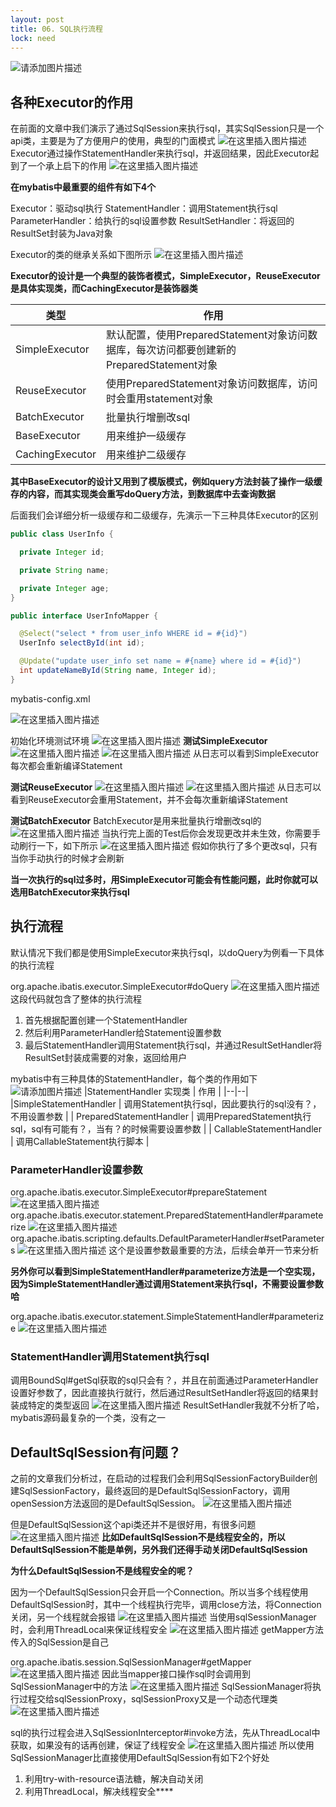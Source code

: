 ```yaml
---
layout: post
title: 06. SQL执行流程
lock: need
---
```


![请添加图片描述](https://img-blog.csdnimg.cn/3deb9e21bb434547a8d50bde8085d28f.jpg?)
## 各种Executor的作用
在前面的文章中我们演示了通过SqlSession来执行sql，其实SqlSession只是一个api类，主要是为了方便用户的使用，典型的门面模式
![在这里插入图片描述](https://img-blog.csdnimg.cn/3d8f7f2c43dd4dcd93b71f47903517ff.png)
Executor通过操作StatementHandler来执行sql，并返回结果，因此Executor起到了一个承上启下的作用
![在这里插入图片描述](https://img-blog.csdnimg.cn/5f0daea2d06748dab6441d7e89e2be1d.png?)

**在mybatis中最重要的组件有如下4个**

Executor：驱动sql执行
StatementHandler：调用Statement执行sql
ParameterHandler：给执行的sql设置参数
ResultSetHandler：将返回的ResultSet封装为Java对象

Executor的类的继承关系如下图所示
![在这里插入图片描述](https://img-blog.csdnimg.cn/2e637111a62a46e2ba7a012da76a91bc.png?)

**Executor的设计是一个典型的装饰者模式，SimpleExecutor，ReuseExecutor是具体实现类，而CachingExecutor是装饰器类**

| 类型 | 作用 |
|--|--|
|  SimpleExecutor| 默认配置，使用PreparedStatement对象访问数据库，每次访问都要创建新的PreparedStatement对象 |
| ReuseExecutor |  使用PreparedStatement对象访问数据库，访问时会重用statement对象|
| BatchExecutor | 批量执行增删改sql |
| BaseExecutor | 用来维护一级缓存 |
|  CachingExecutor| 用来维护二级缓存 |

**其中BaseExecutor的设计又用到了模版模式，例如query方法封装了操作一级缓存的内容，而其实现类会重写doQuery方法，到数据库中去查询数据**

后面我们会详细分析一级缓存和二级缓存，先演示一下三种具体Executor的区别
```java
public class UserInfo {

  private Integer id;

  private String name;

  private Integer age;
}
```

```java
public interface UserInfoMapper {

  @Select("select * from user_info WHERE id = #{id}")
  UserInfo selectById(int id);

  @Update("update user_info set name = #{name} where id = #{id}")
  int updateNameById(String name, Integer id);
}
```
mybatis-config.xml

![在这里插入图片描述](https://img-blog.csdnimg.cn/9384f9f465924fea84549a14aa7a946e.png?)

初始化环境测试环境
![在这里插入图片描述](https://img-blog.csdnimg.cn/9dd49acef95f4dbaa6cfe22b98663155.png?)
**测试SimpleExecutor**
![在这里插入图片描述](https://img-blog.csdnimg.cn/696c803d3f154d99a68c5b6c7b6f7cdc.png?)
![在这里插入图片描述](https://img-blog.csdnimg.cn/b65835b78bdc478597f58d2243646f83.png?)
从日志可以看到SimpleExecutor每次都会重新编译Statement

**测试ReuseExecutor**
![在这里插入图片描述](https://img-blog.csdnimg.cn/5ea519061eda4e9d95029b86a55629e1.png?)
![在这里插入图片描述](https://img-blog.csdnimg.cn/61f9fa2bcb804d869482fa6afc9c856f.png?)
从日志可以看到ReuseExecutor会重用Statement，并不会每次重新编译Statement

**测试BatchExecutor**
BatchExecutor是用来批量执行增删改sql的
![在这里插入图片描述](https://img-blog.csdnimg.cn/04f45fdc8f16437eaaea9f35e98254d7.png?)
当执行完上面的Test后你会发现更改并未生效，你需要手动刷行一下，如下所示
![在这里插入图片描述](https://img-blog.csdnimg.cn/3673c1f288614c029b5885503097d37b.png?)
假如你执行了多个更改sql，只有当你手动执行的时候才会刷新

**当一次执行的sql过多时，用SimpleExecutor可能会有性能问题，此时你就可以选用BatchExecutor来执行sql**

## 执行流程
默认情况下我们都是使用SimpleExecutor来执行sql，以doQuery为例看一下具体的执行流程

org.apache.ibatis.executor.SimpleExecutor#doQuery
![在这里插入图片描述](https://img-blog.csdnimg.cn/6eb43c6151d944a5909ae933f8f5fc0b.png?)
这段代码就包含了整体的执行流程
1. 首先根据配置创建一个StatementHandler
2. 然后利用ParameterHandler给Statement设置参数
3. 最后StatementHandler调用Statement执行sql，并通过ResultSetHandler将ResultSet封装成需要的对象，返回给用户

mybatis中有三种具体的StatementHandler，每个类的作用如下
![请添加图片描述](https://img-blog.csdnimg.cn/3406ee8be1934f1d8d4f97533923bd92.png?x-)
|StatementHandler 实现类 | 作用 |
|--|--|
|SimpleStatementHandler  | 调用Statement执行sql，因此要执行的sql没有？，不用设置参数 |
| PreparedStatementHandler | 调用PreparedStatement执行sql，sql有可能有？，当有？的时候需要设置参数 |
| CallableStatementHandler | 调用CallableStatement执行脚本 |
### ParameterHandler设置参数
org.apache.ibatis.executor.SimpleExecutor#prepareStatement
![在这里插入图片描述](https://img-blog.csdnimg.cn/d23d144e6937436595edf4669a906227.png)
org.apache.ibatis.executor.statement.PreparedStatementHandler#parameterize
![在这里插入图片描述](https://img-blog.csdnimg.cn/2220738230ee4bd1be075a7c8069d3be.png)
org.apache.ibatis.scripting.defaults.DefaultParameterHandler#setParameters
![在这里插入图片描述](https://img-blog.csdnimg.cn/755223b27b234f49984db38351cae0be.png?)
这个是设置参数最重要的方法，后续会单开一节来分析

**另外你可以看到SimpleStatementHandler#parameterize方法是一个空实现，因为SimpleStatementHandler通过调用Statement来执行sql，不需要设置参数哈**

org.apache.ibatis.executor.statement.SimpleStatementHandler#parameterize
![在这里插入图片描述](https://img-blog.csdnimg.cn/d72b28ec5de644aab2b2a444a9d2cab7.png)

### StatementHandler调用Statement执行sql
调用BoundSql#getSql获取的sql只会有？，并且在前面通过ParameterHandler设置好参数了，因此直接执行就行，然后通过ResultSetHandler将返回的结果封装成特定的类型返回
![在这里插入图片描述](https://img-blog.csdnimg.cn/bea4a17c807d4d519a41865902cc2dc1.png)
ResultSetHandler我就不分析了哈，mybatis源码最复杂的一个类，没有之一

## DefaultSqlSession有问题？
之前的文章我们分析过，在启动的过程我们会利用SqlSessionFactoryBuilder创建SqlSessionFactory，最终返回的是DefaultSqlSessionFactory，调用openSession方法返回的是DefaultSqlSession。
![在这里插入图片描述](https://img-blog.csdnimg.cn/56eaee8c07244438a7767db92062128d.png)

但是DefaultSqlSession这个api类还并不是很好用，有很多问题
![在这里插入图片描述](https://img-blog.csdnimg.cn/10ea48a0a8e544f4b550c15353ae27f2.png)
**比如DefaultSqlSession不是线程安全的，所以DefaultSqlSession不能是单例，另外我们还得手动关闭DefaultSqlSession**

**为什么DefaultSqlSession不是线程安全的呢？**

因为一个DefaultSqlSession只会开启一个Connection。所以当多个线程使用DefaultSqlSession时，其中一个线程执行完毕，调用close方法，将Connection关闭，另一个线程就会报错
![在这里插入图片描述](https://img-blog.csdnimg.cn/2eaae774e40d4effbc8944dde5611266.png)
当使用sqlSessionManager时，会利用ThreadLocal来保证线程安全
![在这里插入图片描述](https://img-blog.csdnimg.cn/e415b7e826974b8fb6eb0b930fb3a233.png)
getMapper方法传入的SqlSession是自己

org.apache.ibatis.session.SqlSessionManager#getMapper
![在这里插入图片描述](https://img-blog.csdnimg.cn/276e5e7bc40c42f3a567911a2efe2469.png)
因此当mapper接口操作sql时会调用到SqlSessionManager中的方法
![在这里插入图片描述](https://img-blog.csdnimg.cn/6c62cd9beb8d4ffe979d55b01aa58961.png)
SqlSessionManager将执行过程交给sqlSessionProxy，sqlSessionProxy又是一个动态代理类
![在这里插入图片描述](https://img-blog.csdnimg.cn/ee963f7c49564c45b71df53b8b55b5b5.png?)

sql的执行过程会进入SqlSessionInterceptor#invoke方法，先从ThreadLocal中获取，如果没有的话再创建，保证了线程安全
![在这里插入图片描述](https://img-blog.csdnimg.cn/d353d444e0f64f76abc79c36fa710d25.png?)
所以使用SqlSessionManager比直接使用DefaultSqlSession有如下2个好处

1. 利用try-with-resource语法糖，解决自动关闭
2. 利用ThreadLocal，解决线程安全****